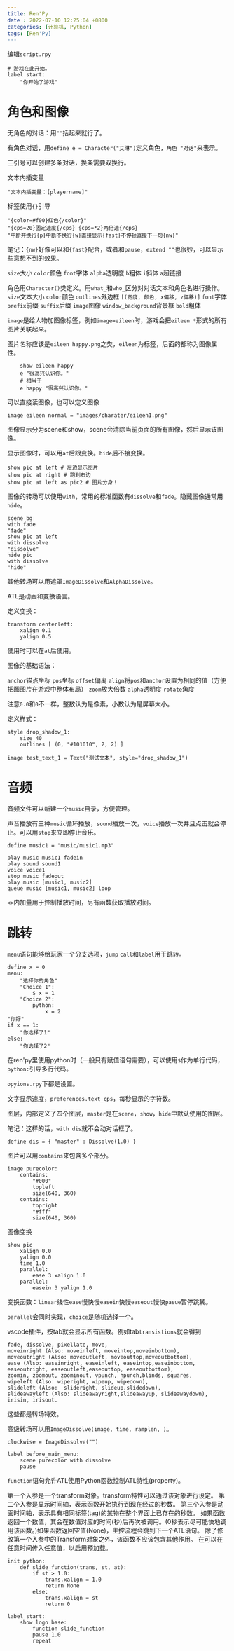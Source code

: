 ```yaml
---
title: Ren'Py
date : 2022-07-10 12:25:04 +0800
categories: [计算机, Python]
tags: [Ren'Py]
---
```


编辑`script.rpy`

```rpy
# 游戏在此开始。
label start:
    "你开始了游戏"
```

# 角色和图像

无角色的对话：用`""`括起来就行了。

有角色对话，用`define e = Character("艾琳")`定义角色，`角色 "对话"`来表示。

三引号可以创建多条对话，换条需要双换行。

文本内插变量
```rpy
"文本内插变量：[playername]"
```

标签使用`{}`引导

```rpy
"{color=#f00}红色{/color}"
"{cps=20}固定速度{/cps} {cps=*2}两倍速{/cps}
"中断并换行{p}中断不换行{w}直接显示{fast}不停顿直接下一句{nw}"
```

笔记：`{nw}`好像可以和`{fast}`配合，或者和`pause`，`extend ""`也很妙，可以显示些意想不到的效果。

`size`大小
`color`颜色
`font`字体
`alpha`透明度
`b`粗体
`i`斜体
`a`超链接

角色用`Character()`类定义。用`what_`和`who_`区分对对话文本和角色名进行操作。
`size`文本大小
`color`颜色
`outlines`外边框 `[(宽度, 颜色, x偏移, z偏移)]`
`font`字体
`prefix`前缀
`suffix`后缀
`image`图像
`window_background`背景框
`bold`粗体

`image`是给人物加图像标签，例如`image=eileen`时，游戏会把`eileen *`形式的所有图片关联起来。

图片名称应该是`eileen happy.png`之类，`eileen`为标签，后面的都称为图像属性。

```rpy
    show eileen happy
    e "很高兴认识你。"
    # 相当于
    e happy "很高兴认识你。"
```

可以直接读图像，也可以定义图像
```rpy
image eileen normal = "images/charater/eileen1.png"
```

图像显示分为scene和show，scene会清除当前页面的所有图像，然后显示该图像。

显示图像时，可以用`at`后跟变换。`hide`后不接变换。

```rpy
show pic at left # 左边显示图片
show pic at right # 跑到右边
show pic at left as pic2 # 图片分身！
```

图像的转场可以使用`with`，常用的标准函数有`dissolve`和`fade`。隐藏图像通常用`hide`。

```rpy
scene bg
with fade
"fade"
show pic at left
with dissolve
"dissolve"
hide pic
with dissolve
"hide"
```

其他转场可以用遮罩`ImageDissolve`和`AlphaDissolve`。

ATL是动画和变换语言。

定义变换：

```rpy
transform centerleft:
    xalign 0.1
    yalign 0.5
```

使用时可以在`at`后使用。

图像的基础语法：

`anchor`锚点坐标
`pos`坐标
`offset`偏离
`align`将`pos`和`anchor`设置为相同的值（方便把图图片在游戏中整体布局）
`zoom`放大倍数
`alpha`透明度
`rotate`角度

注意`0.0`和`0`不一样，整数认为是像素，小数认为是屏幕大小。

定义样式：

```rpy
style drop_shadow_1:
    size 40
    outlines [ (0, "#101010", 2, 2) ]

image test_text_1 = Text("测试文本", style="drop_shadow_1")
```

# 音频

音频文件可以新建一个`music`目录，方便管理。

声音播放有三种`music`循环播放，`sound`播放一次，`voice`播放一次并且点击就会停止。可以用`stop`来立即停止音乐。

```rpy
define music1 = "music/music1.mp3"

play music music1 fadein
play sound sound1
voice voice1
stop music fadeout
play music [music1, music2]
queue music [music1, music2] loop
```

`<>`内加量用于控制播放时间，另有函数获取播放时间。

# 跳转

`menu`语句能够给玩家一个分支选项，`jump` `call`和`label`用于跳转。

```rpy
define x = 0
menu:
    "选择你的角色"
    "Choice 1":
        $ x = 1
    "Choice 2":
        python:
            x = 2
"你好"
if x == 1:
    "你选择了1"
else:
    "你选择了2"
```

在ren'py里使用python时（一般只有赋值语句需要），可以使用`$`作为单行代码，`python:`引导多行代码。

`opyions.rpy`下都是设置。

文字显示速度，`preferences.text_cps`，每秒显示的字符数。

图层，内部定义了四个图层，`master`是在`scene`，`show`，`hide`中默认使用的图层。


笔记：这样的话，`with dis`就不会动对话框了。
```rpy
define dis = { "master" : Dissolve(1.0) }
```

图片可以用`contains`来包含多个部分。

```rpy
image purecolor:
    contains:
        "#000"
        topleft
        size(640, 360)
    contains:
        topright
        "#fff"
        size(640, 360)
```



图像变换
```rpy
show pic
    xalign 0.0
    yalign 0.0
    time 1.0
    parallel:
        ease 3 xalign 1.0
    parallel:
        easein 3 yalign 1.0
```

变换函数：`linear`线性`ease`慢快慢`easein`快慢`easeout`慢快`pasue`暂停跳转。

`parallel`会同时实现，`choice`是随机选择一个。

vscode插件，按tab就会显示所有函数。例如tab`transistions`就会得到
```
fade, dissolve, pixellate, move,
moveinright (Also: moveinleft, moveintop,moveinbottom),
moveoutright (Also: moveoutleft, moveouttop,moveoutbottom),
ease (Also: easeinright, easeinleft, easeintop,easeinbottom, easeoutright, easeoutleft,easeouttop, easeoutbottom),
zoomin, zoomout, zoominout, vpunch, hpunch,blinds, squares,
wipeleft (Also: wiperight, wipeup, wipedown),
slideleft (Also:  slideright, slideup,slidedown),
slideawayleft (Also: slideawayright,slideawayup, slideawaydown),
irisin, irisout.
```

这些都是转场特效。

高级转场可以用`ImageDissolve(image, time, ramplen, )`。

```rpy
clockwise = ImageDissolve("")
```

```rpy
label before_main_menu:
    scene purecolor with dissolve
    pause
```

`function`语句允许ATL使用Python函数控制ATL特性(property)。

第一个入参是一个transform对象。transform特性可以通过该对象进行设定。
第二个入参是显示时间轴，表示函数开始执行到现在经过的秒数。
第三个入参是动画时间轴，表示具有相同标签(tag)的某物在整个界面上已存在的秒数。
如果函数返回一个数值，其会在数值对应的时间(秒)后再次被调用。(0秒表示尽可能快地调用该函数。)如果函数返回空值(None)，主控流程会跳到下一个ATL语句。
除了修改第一个入参中的Transform对象之外，该函数不应该包含其他作用。 在可以在任意时间传入任意值，以启用预加载。

```rpy
init python:
    def slide_function(trans, st, at):
        if st > 1.0:
            trans.xalign = 1.0
            return None
        else:
            trans.xalign = st
            return 0

label start:
    show logo base:
        function slide_function
        pause 1.0
        repeat
```